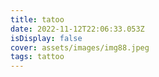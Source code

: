 ```yaml
---
title: tatoo
date: 2022-11-12T22:06:33.053Z
isDisplay: false
cover: assets/images/img88.jpeg
tags: tattoo
---
```

